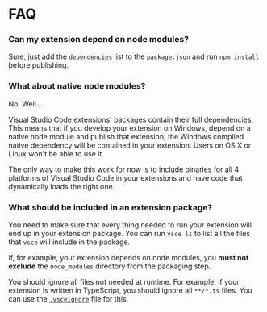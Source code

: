 # FAQ

### Can my extension depend on node modules?

Sure, just add the `dependencies` list to the `package.json` and run `npm install`
before publishing.

### What about native node modules?

No. Well...

Visual Studio Code extensions' packages contain their full dependencies. This means
that if you develop your extension on Windows, depend on a native node module and
publish that extension, the Windows compiled native dependency will be contained
in your extension. Users on OS X or Linux won't be able to use it.

The only way to make this work for now is to include binaries for all 4 platforms
of Visual Studio Code in your extensions and have code that dynamically loads the
right one.

### What should be included in an extension package?

You need to make sure that every thing needed to run your extension will end up
in your extension package. You can run `vsce ls` to list all the files that
`vsce` will include in the package.

If, for example, your extension depends on node modules, you **must not exclude**
the `node_modules` directory from the packaging step.

You should ignore all files not needed at runtime. For example, if your extension
is written in TypeScript, you should ignore all `**/*.ts` files. You can use the
[`.vsceignore`](https://github.com/Microsoft/vsce/blob/master/docs/advanced.md#vsceignore)
file for this.
